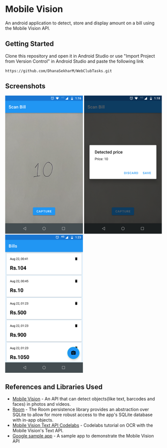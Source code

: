 # Mobile Vision

An android application to detect, store and display amount on a bill using the Mobile Vision API.



## Getting Started

Clone this repository and open it in Android Studio or use "Import Project from Version Control" in Android Studio and paste the following link

```
https://github.com/DhanaSekharM/WebClubTasks.git
```



## Screenshots

<img src="Screenshots/Scan.png" width="250" heigth="500"> <img src="Screenshots/Detect.png" width="250" heigth="500">  <img src="Screenshots/Display.png" width="250" heigth="500">



## References and Libraries Used



- [Mobile Vision](https://developers.google.com/android/reference/com/google/android/gms/vision/package-summary) - An API that can detect objects(like text, barcodes and faces) in photos and videos.
- [Room](https://developer.android.com/topic/libraries/architecture/room) - The Room persistence library provides an abstraction over SQLite to allow for more robust            access to the app's SQLite database with in-app objects.
- [Mobile Vision Text API Codelabs](https://codelabs.developers.google.com/codelabs/mobile-vision-ocr/#0) - Codelabs tutorial on OCR with the Mobile Vision's Text API.
- [Google sample app](https://github.com/googlesamples/android-vision) - A sample app to demonstrate the Mobile Vision API




